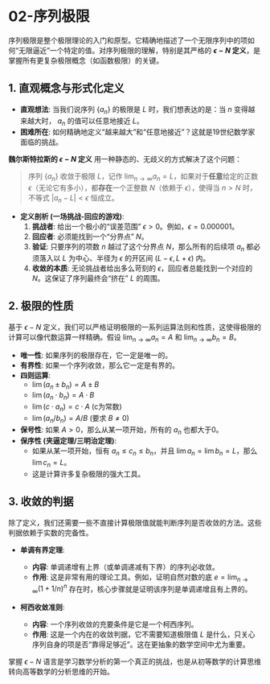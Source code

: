 # 02-序列极限

序列极限是整个极限理论的入门和原型。它精确地描述了一个无限序列中的项如何“无限逼近”一个特定的值。对序列极限的理解，特别是其严格的 **$\epsilon-N$ 定义**，是掌握所有更复杂极限概念（如函数极限）的关键。

## 1. 直观概念与形式化定义

- **直观想法**: 当我们说序列 $\{a_n\}$ 的极限是 $L$ 时，我们想表达的是：当 $n$ 变得越来越大时， $a_n$ 的值可以任意地接近 $L$。
- **困难所在**: 如何精确地定义“越来越大”和“任意地接近”？这就是19世纪数学家面临的挑战。

**魏尔斯特拉斯的 $\epsilon-N$ 定义** 用一种静态的、无歧义的方式解决了这个问题：

> 序列 $\{a_n\}$ 收敛于极限 $L$，记作 $\lim_{n \to \infty} a_n = L$，如果对于**任意**给定的正数 $\epsilon$（无论它有多小），都**存在**一个正整数 $N$（依赖于 $\epsilon$），使得当 $n > N$ 时，不等式 $|a_n - L| < \epsilon$ 恒成立。

- **定义剖析 (一场挑战-回应的游戏)**:
    1. **挑战者**: 给出一个极小的“误差范围” $\epsilon > 0$。例如，$\epsilon = 0.000001$。
    2. **回应者**: 必须能找到一个“分界点” $N$。
    3. **验证**: 只要序列的项数 $n$ 越过了这个分界点 $N$，那么所有的后续项 $a_n$ 都必须落入以 $L$ 为中心、半径为 $\epsilon$ 的开区间 $(L-\epsilon, L+\epsilon)$ 内。
    4. **收敛的本质**: 无论挑战者给出多么苛刻的 $\epsilon$，回应者总能找到一个对应的 $N$。这保证了序列最终会“挤在” $L$ 的周围。

## 2. 极限的性质

基于 $\epsilon-N$ 定义，我们可以严格证明极限的一系列运算法则和性质，这使得极限的计算可以像代数运算一样精确。假设 $\lim_{n \to \infty} a_n = A$ 和 $\lim_{n \to \infty} b_n = B$。

- **唯一性**: 如果序列的极限存在，它一定是唯一的。
- **有界性**: 如果一个序列收敛，那么它一定是有界的。
- **四则运算**:
  - $\lim (a_n \pm b_n) = A \pm B$
  - $\lim (a_n \cdot b_n) = A \cdot B$
  - $\lim (c \cdot a_n) = c \cdot A$ (c为常数)
  - $\lim (a_n / b_n) = A / B$ (要求 $B \neq 0$)
- **保号性**: 如果 $A > 0$，那么从某一项开始，所有的 $a_n$ 也都大于0。
- **保序性 (夹逼定理/三明治定理)**:
  - 如果从某一项开始，恒有 $a_n \le c_n \le b_n$，并且 $\lim a_n = \lim b_n = L$，那么 $\lim c_n = L$。
  - 这是计算许多复杂极限的强大工具。

## 3. 收敛的判据

除了定义，我们还需要一些不直接计算极限值就能判断序列是否收敛的方法。这些判据依赖于实数的完备性。

- **单调有界定理**:
  - **内容**: 单调递增有上界（或单调递减有下界）的序列必收敛。
  - **作用**: 这是非常有用的理论工具。例如，证明自然对数的底 $e = \lim_{n \to \infty} (1 + 1/n)^n$ 存在时，核心步骤就是证明该序列是单调递增且有上界的。

- **柯西收敛准则**:
  - **内容**: 一个序列收敛的充要条件是它是一个柯西序列。
  - **作用**: 这是一个内在的收敛判据，它不需要知道极限值 $L$ 是什么，只关心序列自身的项是否“靠得足够近”。这在更抽象的数学空间中尤为重要。

掌握 $\epsilon-N$ 语言是学习数学分析的第一个真正的挑战，也是从初等数学的计算思维转向高等数学的分析思维的开始。
